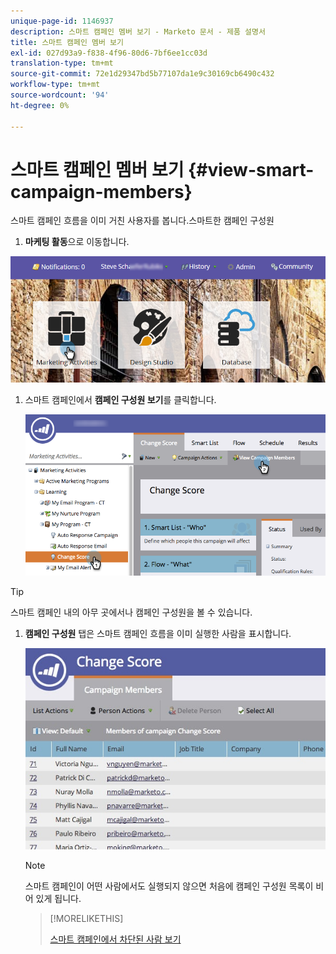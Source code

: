 ```yaml
---
unique-page-id: 1146937
description: 스마트 캠페인 멤버 보기 - Marketo 문서 - 제품 설명서
title: 스마트 캠페인 멤버 보기
exl-id: 027d93a9-f838-4f96-80d6-7bf6ee1cc03d
translation-type: tm+mt
source-git-commit: 72e1d29347bd5b77107da1e9c30169cb6490c432
workflow-type: tm+mt
source-wordcount: '94'
ht-degree: 0%

---
```


# 스마트 캠페인 멤버 보기 {#view-smart-campaign-members}

스마트 캠페인 흐름을 이미 거친 사용자를 봅니다.스마트한 캠페인 구성원

1. **마케팅 활동**&#x200B;으로 이동합니다.

![](assets/login-marketing-activities.png)

1. 스마트 캠페인에서 **캠페인 구성원 보기**&#x200B;를 클릭합니다.

   ![](assets/changescore-hands.png)

>[!TIP]
>
>스마트 캠페인 내의 아무 곳에서나 캠페인 구성원을 볼 수 있습니다.

1. **캠페인 구성원** 탭은 스마트 캠페인 흐름을 이미 실행한 사람을 표시합니다.

   ![](assets/smartcampaignheader-complete.jpg)

   >[!NOTE]
   >
   >스마트 캠페인이 어떤 사람에서도 실행되지 않으면 처음에 캠페인 구성원 목록이 비어 있게 됩니다.

   >[!MORELIKETHIS]
   >
   >[스마트 캠페인에서 차단된 사람 보기](/help/marketo/product-docs/core-marketo-concepts/smart-campaigns/smart-campaign-data/view-blocked-people-in-a-smart-campaign.md)
